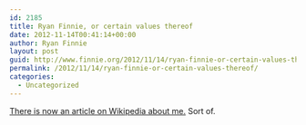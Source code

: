 ```yaml
---
id: 2185
title: Ryan Finnie, or certain values thereof
date: 2012-11-14T00:41:14+00:00
author: Ryan Finnie
layout: post
guid: http://www.finnie.org/2012/11/14/ryan-finnie-or-certain-values-thereof/
permalink: /2012/11/14/ryan-finnie-or-certain-values-thereof/
categories:
  - Uncategorized
---
```

[There is now an article on Wikipedia about me.](http://en.wikipedia.org/wiki/Ryan_Finnie) Sort of.
